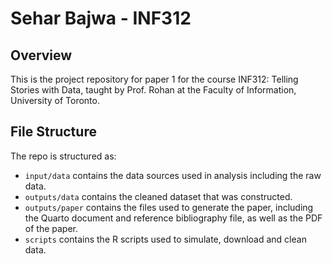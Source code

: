 # Sehar Bajwa - INF312

## Overview

This is the project repository for paper 1 for the course INF312: Telling Stories with Data, taught by Prof. Rohan at the Faculty of Information, University of Toronto.

## File Structure

The repo is structured as:

-   `input/data` contains the data sources used in analysis including the raw data.
-   `outputs/data` contains the cleaned dataset that was constructed.
-   `outputs/paper` contains the files used to generate the paper, including the Quarto document and reference bibliography file, as well as the PDF of the paper. 
-   `scripts` contains the R scripts used to simulate, download and clean data.
